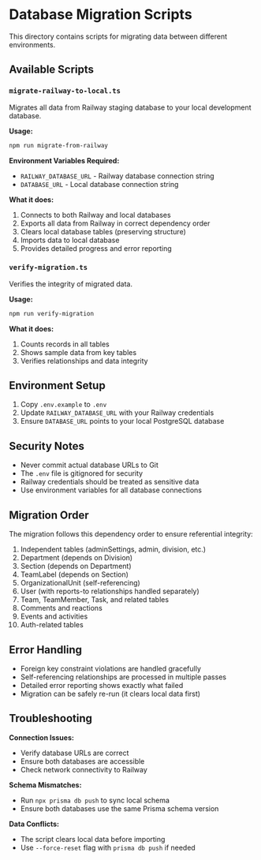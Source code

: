# Database Migration Scripts

This directory contains scripts for migrating data between different environments.

## Available Scripts

### `migrate-railway-to-local.ts`
Migrates all data from Railway staging database to your local development database.

**Usage:**
```bash
npm run migrate-from-railway
```

**Environment Variables Required:**
- `RAILWAY_DATABASE_URL` - Railway database connection string
- `DATABASE_URL` - Local database connection string

**What it does:**
1. Connects to both Railway and local databases
2. Exports all data from Railway in correct dependency order
3. Clears local database tables (preserving structure)
4. Imports data to local database
5. Provides detailed progress and error reporting

### `verify-migration.ts`
Verifies the integrity of migrated data.

**Usage:**
```bash
npm run verify-migration
```

**What it does:**
1. Counts records in all tables
2. Shows sample data from key tables
3. Verifies relationships and data integrity

## Environment Setup

1. Copy `.env.example` to `.env`
2. Update `RAILWAY_DATABASE_URL` with your Railway credentials
3. Ensure `DATABASE_URL` points to your local PostgreSQL database

## Security Notes

- Never commit actual database URLs to Git
- The `.env` file is gitignored for security
- Railway credentials should be treated as sensitive data
- Use environment variables for all database connections

## Migration Order

The migration follows this dependency order to ensure referential integrity:

1. Independent tables (adminSettings, admin, division, etc.)
2. Department (depends on Division)
3. Section (depends on Department) 
4. TeamLabel (depends on Section)
5. OrganizationalUnit (self-referencing)
6. User (with reports-to relationships handled separately)
7. Team, TeamMember, Task, and related tables
8. Comments and reactions
9. Events and activities
10. Auth-related tables

## Error Handling

- Foreign key constraint violations are handled gracefully
- Self-referencing relationships are processed in multiple passes
- Detailed error reporting shows exactly what failed
- Migration can be safely re-run (it clears local data first)

## Troubleshooting

**Connection Issues:**
- Verify database URLs are correct
- Ensure both databases are accessible
- Check network connectivity to Railway

**Schema Mismatches:**
- Run `npx prisma db push` to sync local schema
- Ensure both databases use the same Prisma schema version

**Data Conflicts:**
- The script clears local data before importing
- Use `--force-reset` flag with `prisma db push` if needed